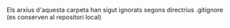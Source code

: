 Els arxius d'aquesta carpeta han sigut ignorats segons directrius .gitignore (es conserven al repositori local)
